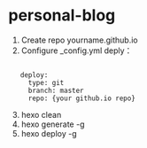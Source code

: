 # personal-blog
1. Create repo yourname.github.io
2. Configure _config.yml deply：
```

   deploy:
     type: git
     branch: master
     repo: {your github.io repo}
```
3. hexo clean
4. hexo generate -g
5. hexo deploy -g
